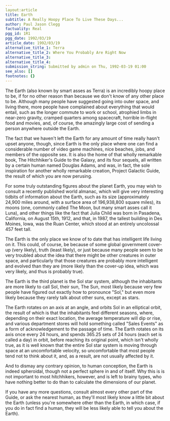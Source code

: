 ```yaml
---
layout:article
title: Earth
subtitle: A Really Hoopy Place To Live These Days...
author: Paul Jason Clegg
factuality: Real
pgg_id: 1R1
pgg_date: 1992/03/19
article_date: 1992/03/19
alternative_title_1: Terra
alternative_title_2: Where You Probably Are Right Now
alternative_title_3: 
alternative_title_4: 
submission_string: Submitted by admin on Thu, 1992-03-19 01:00
see_also: []
footnotes: {}
---
```

<div>
<p>The Earth (also known by smart asses as Terra) is an incredibly hoopy place to be, if for no other reason than because we don't know of any other place to be. Although many people have suggested going into outer space, and living there, more people have complained about everything that would entail, such as the longer commute to work or school, atrophied limbs in near-zero gravity, cramped quarters among spacecraft, horrible in-flight food and movies, and, of course, the amazingly large cost of sending a person anywhere outside the Earth.</p>
<p>The fact that we haven't left the Earth for any amount of time really hasn't upset anyone, though, since Earth is the only place where one can find a considerable number of video game machines, nice beaches, jobs, and members of the opposite sex. It is also the home of that wholly remarkable book, The Hitchhiker's Guide to the Galaxy, and its four sequels, all written by a certain human named Douglas Adams, and was, in fact, the sole inspiration for another wholly remarkable creation, Project Galactic Guide, the result of which you are now perusing.</p>
<p>For some truly outstanding figures about the planet Earth, you may wish to consult a recently published world almanac, which will give very interesting tidbits of information about the Earth, such as its size (approximately 24,900 miles around, with a surface area of 196,938,800 square miles), its moons (one, commonly called The Moon, but many smart asses call it Luna), and other things like the fact that Julia Child was born in Pasadena, California, on August 15th, 1912, and that, in 1987, the tallest building in Des Moines, Iowa, was the Ruan Center, which stood at an entirely uncolossal 457 feet tall.</p>
<p>The Earth is the only place we know of to date that has intelligent life living on it. This could, of course, be because of some global government cover-up (very likely), truth (least likely), or just because many people seem to be very troubled about the idea that there might be other creatures in outer space, and particularly that those creatures are probably more intelligent and evolved than they are (more likely than the cover-up idea, which was very likely, and thus is probably true).</p>
<p>The Earth is the third planet is the Sol star system, although the inhabitants are more likely to call Sol, their sun, The Sun, most likely because very few people have figured out exactly how to pronounce "Sol," but even more likely because they rarely talk about other suns, except as stars.</p>
<p>The Earth rotates on an axis at an angle, and orbits Sol in an elliptical orbit, the result of which is that the inhabitants feel different seasons, where, depending on their exact location, the average temperature will dip or rise, and various department stores will hold something called "Sales Events" as a form of acknowledgement to the passage of time. The Earth rotates on its axis once every 24 hours, and spends 365.25 sets of 24 hours (each set is called a day) in orbit, before reaching its original point, which isn't wholly true, as it is well known that the entire Sol star system is moving through space at an uncomfortable velocity, so uncomfortable that most people tend not to think about it, and, as a result, are not usually affected by it.</p>
<p>And to dismay any contrary opinion, to human conception, the Earth is indeed spheroidal, though not a perfect sphere in and of itself. Why this is is not important to most hitchhikers, however, and is left to brainy types, who have nothing better to do than to calculate the dimensions of our planet.</p>
<p>If you have any more questions, consult almost every other part of the Guide, or ask the nearest human, as they'll most likely know a little bit about the Earth (unless you're somewhere other than the Earth, in which case, if you do in fact find a human, they will be less likely able to tell you about the Earth). <!--Amazon_CLS_IM_END--></p>
</div>

